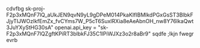 cdvfbg
sk-proj-F2p3xMQnF7lQ_aUkJEN9qvN9yL9gDPeM014PkaKIfIBMlkdPGxGsST3BlbkFJjyTIJWOzlkfEmZx_fvCYms7W_P5cT6SuxIRXia8eAeAbnOH_nw8Y76IkaQwt3JuYXyStHG30sA"
openai.api_key = "sk-F2p3xMQnF7lQZgftKPiRT3blbkFJ35C1lPiWJXz3o2r8aBr9"
sqdfe
;lkjn
fwegr
evrb
